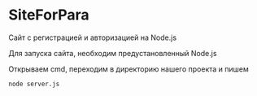 # SiteForPara
Сайт с регистрацией и авторизацией на Node.js

Для запуска сайта, необходим предустановленный Node.js  

Открываем cmd, переходим в директорию нашего проекта и пишем  

`node server.js`  

